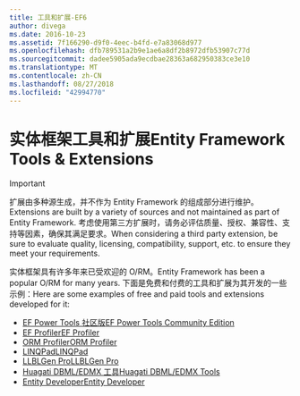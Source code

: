 ```yaml
---
title: 工具和扩展-EF6
author: divega
ms.date: 2016-10-23
ms.assetid: 7f166290-d9f0-4eec-b4fd-e7a83068d977
ms.openlocfilehash: dfb789531a2b9e1ae6a8df2b8972dfb53907c77d
ms.sourcegitcommit: dadee5905ada9ecdbae28363a682950383ce3e10
ms.translationtype: MT
ms.contentlocale: zh-CN
ms.lasthandoff: 08/27/2018
ms.locfileid: "42994770"
---
```

# <a name="entity-framework-tools--extensions"></a><span data-ttu-id="d38f0-102">实体框架工具和扩展</span><span class="sxs-lookup"><span data-stu-id="d38f0-102">Entity Framework Tools & Extensions</span></span>
> [!IMPORTANT]  
> <span data-ttu-id="d38f0-103">扩展由多种源生成，并不作为 Entity Framework 的组成部分进行维护。</span><span class="sxs-lookup"><span data-stu-id="d38f0-103">Extensions are built by a variety of sources and not maintained as part of Entity Framework.</span></span> <span data-ttu-id="d38f0-104">考虑使用第三方扩展时，请务必评估质量、授权、兼容性、支持等因素，确保其满足要求。</span><span class="sxs-lookup"><span data-stu-id="d38f0-104">When considering a third party extension, be sure to evaluate quality, licensing, compatibility, support, etc. to ensure they meet your requirements.</span></span>

<span data-ttu-id="d38f0-105">实体框架具有许多年来已受欢迎的 O/RM。</span><span class="sxs-lookup"><span data-stu-id="d38f0-105">Entity Framework has been a popular O/RM for many years.</span></span> <span data-ttu-id="d38f0-106">下面是免费和付费的工具和扩展为其开发的一些示例：</span><span class="sxs-lookup"><span data-stu-id="d38f0-106">Here are some examples of free and paid tools and extensions developed for it:</span></span>    

- [<span data-ttu-id="d38f0-107">EF Power Tools 社区版</span><span class="sxs-lookup"><span data-stu-id="d38f0-107">EF Power Tools Community Edition</span></span>](https://marketplace.visualstudio.com/items?itemName=ErikEJ.EntityFramework6PowerToolsCommunityEdition)
- [<span data-ttu-id="d38f0-108">EF Profiler</span><span class="sxs-lookup"><span data-stu-id="d38f0-108">EF Profiler</span></span>](https://efprof.com)  
- [<span data-ttu-id="d38f0-109">ORM Profiler</span><span class="sxs-lookup"><span data-stu-id="d38f0-109">ORM Profiler</span></span>](https://www.ormprofiler.com)  
- [<span data-ttu-id="d38f0-110">LINQPad</span><span class="sxs-lookup"><span data-stu-id="d38f0-110">LINQPad</span></span>](https://www.linqpad.net)  
- [<span data-ttu-id="d38f0-111">LLBLGen Pro</span><span class="sxs-lookup"><span data-stu-id="d38f0-111">LLBLGen Pro</span></span>](https://www.llblgen.com)  
- [<span data-ttu-id="d38f0-112">Huagati DBML/EDMX 工具</span><span class="sxs-lookup"><span data-stu-id="d38f0-112">Huagati DBML/EDMX Tools</span></span>](https://www.huagati.com/dbmltools)  
- [<span data-ttu-id="d38f0-113">Entity Developer</span><span class="sxs-lookup"><span data-stu-id="d38f0-113">Entity Developer</span></span>](https://www.devart.com/entitydeveloper)  
